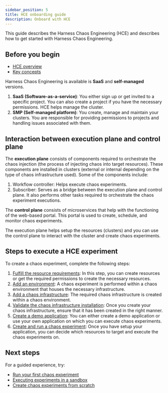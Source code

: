 ```yaml
---
sidebar_position: 5
title: HCE onboarding guide
description: Onboard with HCE
---
```


This guide describes the  Harness Chaos Engineering (HCE) and describes how to get started with Harness Chaos Engineering.

## Before you begin

* [HCE overview](/docs/chaos-engineering/get-started/overview)
* [Key concepts](/docs/chaos-engineering/get-started/key-concepts)

Harness Chaos Engineering is available is **SaaS** and **self-managed** versions.

1. **SaaS (Software-as-a-service)**: You either sign up or get invited to a specific project. You can also create a project if you have the necessary permissions. HCE helps manage the cluster.
2. **SMP (Self-managed platform)**: You create, manage and maintain your clusters. You are responsible for providing permissions to projects and handling issues associated with them.

## Interaction between execution plane and control plane

The **execution plane** consists of components required to orchestrate the chaos injection (the process of injecting chaos into target resources). These components are installed in clusters (external or internal depending on the type of chaos infrastructure used). Some of the components include:
1. Workflow controller: Helps execute chaos experiments.
2. Subscriber: Serves as a bridge between the execution plane and control plane. It also performs other tasks required to orchestrate the chaos experiment executions.

The **control plane** consists of microservices that help with the functioning of the web-based portal. This portal is used to create, schedule, and monitor chaos experiments.

The execution plane helps setup the resources (clusters) and you can use the control plane to interact with the cluster and create chaos experiments.

## Steps to execute a HCE experiment

To create a chaos experiment, complete the following steps:
1. [Fulfill the resource requirements](/docs/chaos-engineering/features/prerequisites.md): In this step, you can create resources or get the required permissions to create the necessary resources.
2. [Add an environment](/docs/chaos-engineering/features/chaos-infrastructure/connect-chaos-infrastructures#step-1-create-an-environment): A chaos experiment is performed within a chaos environment that houses the necessary infrastructure.
3. [Add a chaos infrastructure](/docs/chaos-engineering/features/chaos-infrastructure/connect-chaos-infrastructures#step-2-add-a-chaos-infrastructure): The required chaos infrastructure is created within a chaos environment.
4. [Validate the chaos infrastructure installation](/docs/chaos-engineering/features/chaos-infrastructure/connect-chaos-infrastructures#step-3-validate-the-chaos-infrastructure-installation): Once you create your chaos infrastructure, ensure that it has been created in the right manner.
5. [Create a demo application](/docs/chaos-engineering/get-started/tutorials/first-chaos-engineering#creating-a-demo-application-and-observability-infrastructure): You can either create a demo application or use your own application on which you can execute chaos experiments.
6. [Create and run a chaos experiment](/docs/chaos-engineering/features/experiments/construct-and-run-custom-chaos-experiments.md): Once you have setup your application, you can decide which resources to target and execute the chaos experiments on.

## Next steps

For a guided experience, try:
* [Run your first chaos experiment](/docs/chaos-engineering/get-started/tutorials/first-chaos-engineering.md)
* [Executing experiments in a sandbox](/docs/chaos-engineering/certifications/run-experiments-in-sandbox.md)
* [Create chaos experiments from scratch](/docs/chaos-engineering/get-started/tutorials/chaos-experiment-from-blank-canvas.md)

